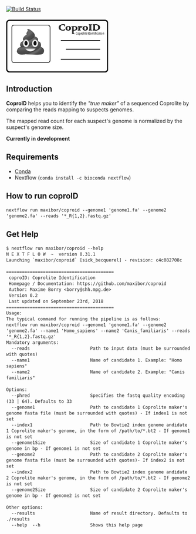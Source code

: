 [![Build Status](https://travis-ci.org/maxibor/coproID.svg?branch=master)](https://travis-ci.org/maxibor/coproID)  

<img src="img/logo.png" height="150">  

## Introduction
**CoproID** helps you to identify the *"true maker"* of a sequenced Coprolite by comparing the reads mapping to suspects genomes.

The mapped read count for each suspect's genome is normalized by the suspect's genome size.  

**Currently in development**

## Requirements
- [Conda](https://conda.io/miniconda.html)
- Nextflow (`conda install -c bioconda nextflow`)

## How to run coproID

```
nextflow run maxibor/coproid --genome1 'genome1.fa' --genome2 'genome2.fa' --reads '*_R{1,2}.fastq.gz'
```


## Get Help

```
$ nextflow run maxibor/coproid --help
N E X T F L O W  ~  version 0.31.1
Launching `maxibor/coproid` [sick_becquerel] - revision: c4c082708c

=========================================
 coproID: Coprolite Identification
 Homepage / Documentation: https://github.com/maxibor/coproid
 Author: Maxime Borry <borry@shh.mpg.de>
 Version 0.2
 Last updated on September 23rd, 2018
=========================================
Usage:
The typical command for running the pipeline is as follows:
nextflow run maxibor/coproid --genome1 'genome1.fa' --genome2 'genome2.fa' --name1 'Homo_sapiens' --name2 'Canis_familiaris' --reads '*_R{1,2}.fastq.gz'
Mandatory arguments:
  --reads                       Path to input data (must be surrounded with quotes)
  --name1                       Name of candidate 1. Example: "Homo sapiens"
  --name2                       Name of candidate 2. Example: "Canis familiaris"

Options:
  --phred                       Specifies the fastq quality encoding (33 | 64). Defaults to 33
  --genome1                     Path to candidate 1 Coprolite maker's genome fasta file (must be surrounded with quotes) - If index1 is not set
  --index1                      Path to Bowtie2 index genome andidate 1 Coprolite maker's genome, in the form of /path/to/*.bt2 - If genome1 is not set
  --genome1Size                 Size of candidate 1 Coprolite maker's genome in bp - If genome1 is not set
  --genome2                     Path to candidate 2 Coprolite maker's genome fasta file (must be surrounded with quotes)- If index2 is not set
  --index2                      Path to Bowtie2 index genome andidate 2 Coprolite maker's genome, in the form of /path/to/*.bt2 - If genome2 is not set
  --genome2Size                 Size of candidate 2 Coprolite maker's genome in bp - If genome2 is not set

Other options:
  --results                     Name of result directory. Defaults to ./results
  --help  --h                   Shows this help page



```

